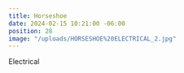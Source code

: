 ```yaml
---
title: Horseshoe
date: 2024-02-15 10:21:00 -06:00
position: 28
image: "/uploads/HORSESHOE%20ELECTRICAL_2.jpg"
---
```


Electrical